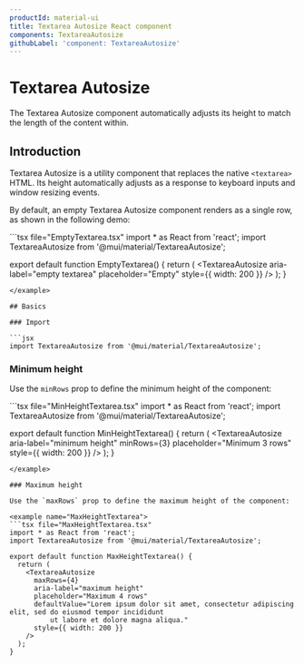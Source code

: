 ```yaml
---
productId: material-ui
title: Textarea Autosize React component
components: TextareaAutosize
githubLabel: 'component: TextareaAutosize'
---
```


# Textarea Autosize

The Textarea Autosize component automatically adjusts its height to match the length of the content within.

## Introduction

Textarea Autosize is a utility component that replaces the native `<textarea>` HTML.
Its height automatically adjusts as a response to keyboard inputs and window resizing events.

By default, an empty Textarea Autosize component renders as a single row, as shown in the following demo:

<example name="EmptyTextarea">
```tsx file="EmptyTextarea.tsx"
import * as React from 'react';
import TextareaAutosize from '@mui/material/TextareaAutosize';

export default function EmptyTextarea() {
  return (
    <TextareaAutosize
      aria-label="empty textarea"
      placeholder="Empty"
      style={{ width: 200 }}
    />
  );
}
```
</example>

## Basics

### Import

```jsx
import TextareaAutosize from '@mui/material/TextareaAutosize';
```

### Minimum height

Use the `minRows` prop to define the minimum height of the component:

<example name="MinHeightTextarea">
```tsx file="MinHeightTextarea.tsx"
import * as React from 'react';
import TextareaAutosize from '@mui/material/TextareaAutosize';

export default function MinHeightTextarea() {
  return (
    <TextareaAutosize
      aria-label="minimum height"
      minRows={3}
      placeholder="Minimum 3 rows"
      style={{ width: 200 }}
    />
  );
}
```
</example>

### Maximum height

Use the `maxRows` prop to define the maximum height of the component:

<example name="MaxHeightTextarea">
```tsx file="MaxHeightTextarea.tsx"
import * as React from 'react';
import TextareaAutosize from '@mui/material/TextareaAutosize';

export default function MaxHeightTextarea() {
  return (
    <TextareaAutosize
      maxRows={4}
      aria-label="maximum height"
      placeholder="Maximum 4 rows"
      defaultValue="Lorem ipsum dolor sit amet, consectetur adipiscing elit, sed do eiusmod tempor incididunt
          ut labore et dolore magna aliqua."
      style={{ width: 200 }}
    />
  );
}
```
</example>